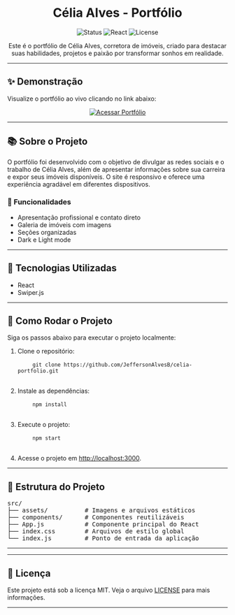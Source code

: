 <h1 align="center">Célia Alves - Portfólio</h1>

<p align="center">
  <img src="https://img.shields.io/badge/Status-Concluído%20e%20Hospedado-green?style=flat-square" alt="Status">
  <img src="https://img.shields.io/badge/React-18.3.1-blue?style=flat-square&logo=react" alt="React">
  <img src="https://img.shields.io/badge/License-MIT-blue?style=flat-square" alt="License">
</p>

<p align="center">
  Este é o portfólio de Célia Alves, corretora de imóveis, criado para destacar suas habilidades, projetos e paixão por transformar sonhos em realidade.
</p>

---

<h2>✨ Demonstração</h2>
<p>Visualize o portfólio ao vivo clicando no link abaixo:</p>
<p align="center">
  <a href="https://celiaportfolio.netlify.app/" target="_blank">
    <img src="https://img.shields.io/badge/Acessar%20Portfólio-Azul?style=flat-square&logo=googlechrome" alt="Acessar Portfólio">
  </a>
</p>

---

<h2>📚 Sobre o Projeto</h2>
<p>
  O portfólio foi desenvolvido com o objetivo de divulgar as redes sociais e o trabalho de Célia Alves, além de apresentar informações sobre sua carreira e expor seus imóveis disponíveis. 
  O site é responsivo e oferece uma experiência agradável em diferentes dispositivos.
</p>

<h3>🔑 Funcionalidades</h3>
<ul>
  <li>Apresentação profissional e contato direto</li>
  <li>Galeria de imóveis com imagens</li>
  <li>Seções organizadas</li>
  <li>Dark e Light mode</li>
</ul>

---

<h2>🚀 Tecnologias Utilizadas</h2>
<ul>
  <li>React</li>
  <li>Swiper.js</li>
</ul>

---

<h2>🔧 Como Rodar o Projeto</h2>
<p>Siga os passos abaixo para executar o projeto localmente:</p>
<ol>
  <li>Clone o repositório:</li>
  <pre>
    <code>git clone https://github.com/JeffersonAlvesB/celia-portfolio.git</code>
  </pre>
  <li>Instale as dependências:</li>
  <pre>
    <code>npm install</code>
  </pre>
  <li>Execute o projeto:</li>
  <pre>
    <code>npm start</code>
  </pre>
  <li>Acesse o projeto em <a href="http://localhost:3000" target="_blank">http://localhost:3000</a>.</li>
</ol>

---

<h2>📂 Estrutura do Projeto</h2>
<pre>
src/
├── assets/          # Imagens e arquivos estáticos
├── components/      # Componentes reutilizáveis
├── App.js           # Componente principal do React
├── index.css        # Arquivos de estilo global
└── index.js         # Ponto de entrada da aplicação
</pre>

---



---

<h2>📄 Licença</h2>
<p>Este projeto está sob a licença MIT. Veja o arquivo <a href="https://github.com/JeffersonAlvesB/celia-portfolio/blob/main/LICENSE" target="_blank">LICENSE</a> para mais informações.</p>

---


